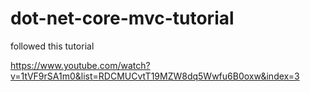 # dot-net-core-mvc-tutorial

followed this tutorial

https://www.youtube.com/watch?v=1tVF9rSA1m0&list=RDCMUCvtT19MZW8dq5Wwfu6B0oxw&index=3
